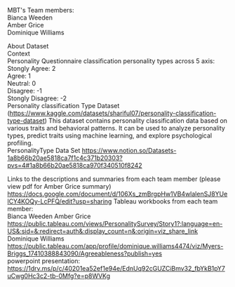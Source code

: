 MBT's Team members:  
Bianca Weeden   
Amber Grice   
Dominique Williams  

About Dataset  
Context  
Personality Questionnaire classification personality types across 5 axis:  
Stongly Agree: 2  
Agree: 1  
Neutral: 0  
Disagree: -1  
Stongly Disagree: -2  
Personality classification Type Dataset (https://www.kaggle.com/datasets/shariful07/personality-classification-type-dataset)
This dataset contains personality classification data based on various traits and behavioral patterns. It can be used to analyze personality types, predict traits using machine learning, and explore psychological profiling.  
PersonalityType Data Set https://www.notion.so/Datasets-1a8b66b20ae5818ca7f1c4c371b20303?pvs=4#1a8b66b20ae5818ca970f340510f8242

Links to the descriptions and summaries from each team member (please view pdf for Amber Grice summary)  
https://docs.google.com/document/d/106Xs_zmBrgpHw1VB4wlalenSJ8YUelCY4KOQy-LcPFQ/edit?usp=sharing
Tableau workbooks from each team member:  
Bianca Weeden 
Amber Grice  https://public.tableau.com/views/PersonalitySurvey/Story1?:language=en-US&:sid=&:redirect=auth&:display_count=n&:origin=viz_share_link  
Dominique Williams https://public.tableau.com/app/profile/dominique.williams4474/viz/Myers-Briggs_17410388843090/Agreeableness?publish=yes  
powerpoint presentation: https://1drv.ms/p/c/40201ea52ef1e94e/EdnUq92cGUZCiBmv32_fbYkB1pY7uCwg0Hc3c2-tb-0Mfg?e=p8WVKg
